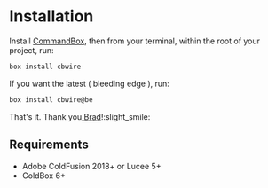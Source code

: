 # Installation

Install [CommandBox](https://www.ortussolutions.com/products/commandbox), then from your terminal, within the root of your project, run:

```bash
box install cbwire
```

If you want the latest ( bleeding edge ), run:

```bash
box install cbwire@be
```

That's it. Thank you[ Brad](https://twitter.com/bdw429s?lang=en)!:slight\_smile:&#x20;

## Requirements

* Adobe ColdFusion 2018+ or Lucee 5+
* ColdBox 6+

